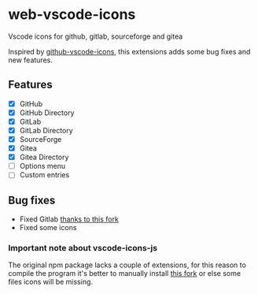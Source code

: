 # web-vscode-icons
Vscode icons for github, gitlab, sourceforge and gitea

Inspired by [github-vscode-icons](github-vscode-icons), this extensions adds some bug fixes and new features.

## Features

- [x] GitHub
- [x] GitHub Directory
- [x] GitLab
- [x] GitLab Directory
- [x] SourceForge
- [x] Gitea
- [x] Gitea Directory
- [ ] Options menu
- [ ] Custom entries

## Bug fixes
- Fixed Gitlab [thanks to this fork](https://github.com/jefersonla/github-vscode-icons)
- Fixed some icons

### Important note about vscode-icons-js
The original npm package lacks a couple of extensions, for this reason to compile the program it's better to manually install [this fork](https://github.com/Gamesmes90/vscode-icons-js) or else some files icons will be missing.
